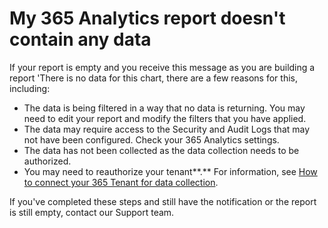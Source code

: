 # My 365 Analytics report doesn't contain any data

If your report is empty and you receive this message as you are building a report 'There is no data for this chart, there are a few reasons for this, including:

* The data is being filtered in a way that no data is returning. You may need to edit your report and modify the filters that you have applied.
* The data may require access to the Security and Audit Logs that may not have been configured. Check your 365 Analytics settings.
* The data has not been collected as the data collection needs to be authorized.
* You may need to reauthorize your tenant**.** For information, see [How to connect your 365 Tenant for data collection](how-to-connect-your-365-tenant-for-data-collection.md).

If you've completed these steps and still have the notification or the report is still empty, contact our Support team.&#x20;

